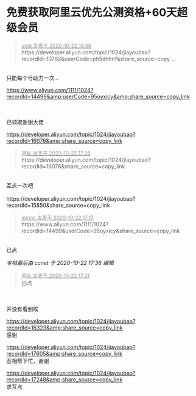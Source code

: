 # 免费获取阿里云优先公测资格+60天超级会员


<div class="quote"><blockquote><font size="2"><a href="https://www.hostloc.com/forum.php?mod=redirect&amp;goto=findpost&amp;pid=9336575&amp;ptid=757202" target="_blank"><font color="#999999">umb 发表于 2020-10-22 16:36</font></a></font><br />
https://developer.aliyun.com/topic/1024/jiayoubao?recordId=10792&amp;userCode=ph5dhhnf&amp;share_source=copy ...</blockquote></div><br />
只能每个号助力一次...

https://www.aliyun.com/1111/1024?recordId=14499&amp;userCode=95oyxicy&amp;share_source=copy_link<br />
<br />
<br />
<img src="static/image/smiley/default/lol.gif" smilieid="12" border="0" alt="" />

已领取<img src="static/image/smiley/default/lol.gif" smilieid="12" border="0" alt="" />谢谢大佬

https://developer.aliyun.com/topic/1024/jiayoubao?recordId=16076&amp;share_source=copy_link<img id="aimg_nB25I" onclick="zoom(this, this.src, 0, 0, 0)" class="zoom" src="https://cdn.jsdelivr.net/gh/hishis/forum-master/public/images/patch.gif" onmouseover="img_onmouseoverfunc(this)" onload="thumbImg(this)" border="0" alt="" />

<div class="quote"><blockquote><font size="2"><a href="https://www.hostloc.com/forum.php?mod=redirect&amp;goto=findpost&amp;pid=9336930&amp;ptid=757202" target="_blank"><font color="#999999">基长 发表于 2020-10-22 17:28</font></a></font><br />
https://developer.aliyun.com/topic/1024/jiayoubao?recordId=16076&amp;share_source=copy_link</blockquote></div><br />
互点一次吧<br />
<br />
https://developer.aliyun.com/topic/1024/jiayoubao?recordId=15850&amp;share_source=copy_link

<div class="quote"><blockquote><font size="2"><a href="https://www.hostloc.com/forum.php?mod=redirect&amp;goto=findpost&amp;pid=9336825&amp;ptid=757202" target="_blank"><font color="#999999">imnpc 发表于 2020-10-22 17:17</font></a></font><br />
https://www.aliyun.com/1111/1024?recordId=14499&amp;userCode=95oyxicy&amp;share_source=copy_link</blockquote></div><br />
已点<img id="aimg_SxB2Z" onclick="zoom(this, this.src, 0, 0, 0)" class="zoom" src="https://cdn.jsdelivr.net/gh/hishis/forum-master/public/images/patch.gif" onmouseover="img_onmouseoverfunc(this)" onload="thumbImg(this)" border="0" alt="" />

<i class="pstatus"> 本帖最后由 ccnet 于 2020-10-22 17:36 编辑 </i><br />
<div class="quote"><blockquote><font size="2"><a href="https://www.hostloc.com/forum.php?mod=redirect&amp;goto=findpost&amp;pid=9336954&amp;ptid=757202" target="_blank"><font color="#999999">基长 发表于 2020-10-22 17:31</font></a></font><br />
已点</blockquote></div><br />
<br />
并没有看到唉

https://developer.aliyun.com/topic/1024/jiayoubao?recordId=16323&amp;share_source=copy_link<br />
感谢

https://developer.aliyun.com/topic/1024/jiayoubao?recordId=17605&amp;share_source=copy_link<br />
互相帮下忙，谢谢

https://developer.aliyun.com/topic/1024/jiayoubao?recordId=17248&amp;share_source=copy_link<br />
求互点
